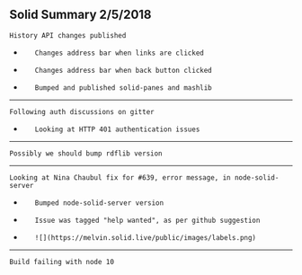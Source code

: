 Solid Summary 2/5/2018
---
    History API changes published
-        Changes address bar when links are clicked
-        Changes address bar when back button clicked
-        Bumped and published solid-panes and mashlib
---
    Following auth discussions on gitter
-        Looking at HTTP 401 authentication issues
---
    Possibly we should bump rdflib version
---
    Looking at Nina Chaubul fix for #639, error message, in node-solid-server
-        Bumped node-solid-server version
-        Issue was tagged "help wanted", as per github suggestion
-        ![](https://melvin.solid.live/public/images/labels.png)
---
    Build failing with node 10
